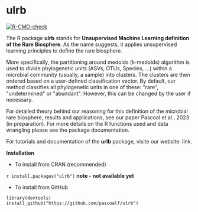 # ulrb
<!-- badges: start -->
  [![R-CMD-check](https://github.com/pascoalf/ulrb/actions/workflows/R-CMD-check.yaml/badge.svg)](https://github.com/pascoalf/ulrb/actions/workflows/R-CMD-check.yaml)
<!-- badges: end -->


The R package **ulrb** stands for **Unsupervised Machine Learning definition of the Rare Biosphere**. As the name suggests, it applies unsupervised learning principles to define the rare biosphere.

More specifically, the partitioning around medoids (k-medoids) algorithm is 
used to divide phylogenetic units (ASVs, OTUs, Species, ...) within a 
microbial community (usually, a sample) into clusters. The clusters are then
ordered based on a user-defined classification vector. By default, our 
method classifies all phylogenetic units in one of these: "rare", "undetermined"
or "abundant". However, this can be changed by the user if necessary.

For detailed theory behind our reasoning for this definition of the microbial 
rare biosphere, results and applications, see our paper Pascoal et al., 2023 (in preparation). 
For more details on the R functions used and data wrangling please see the package 
documentation. 

For tutorials and documentation of the **urlb** package, visite our website: link.

**Installation**

- To install from CRAN (recommended)

`r install.packages("ulrb")` **note - not available yet**

- To install from GitHub 

```{r}
library(devtools)
install_github("https://github.com/pascoalf/ulrb")
```


